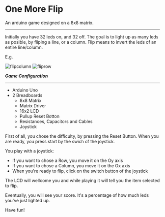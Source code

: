 **One More Flip**
=========

An arduino game designed on a 8x8 matrix.
___

Initially you have 32 leds on, and 32 off. The goal is to light up as many leds as posible, by fliping a line, or a column. Flip means to invert the leds of an entire line/column.

E.g. 

![flipcolumn](https://user-images.githubusercontent.com/37237590/50056682-08f4d380-0168-11e9-9133-24fa6410bb8d.png)
![fliprow](https://user-images.githubusercontent.com/37237590/50056683-0c885a80-0168-11e9-8f6a-d807b4d61230.png)

***Game Configuration***
_____

*   Arduino Uno
*   2 Breadboards
    * 8x8 Matrix 
    * Matrix Driver 
    * 16x2 LCD
    * Pullup Reset Botton
    * Resistances, Capacitors and Cables
    * Joystick

First of all, you chose the difficulty, by pressing the Reset Button. When you are ready, you press start by the swich of the joystick.



You play with a joystick:
* If you want to chose a Row, you move it on the Oy axis
* If you want to chose a Column, you move it on the Ox axis
* When you're ready to flip, click on the switch button of the joystick

The LCD will wellcome you and while playing it will tell you the item selected to flip.



Eventually, you will see your score. It's a percentage of how much leds you've just lighted up.



Have fun!
